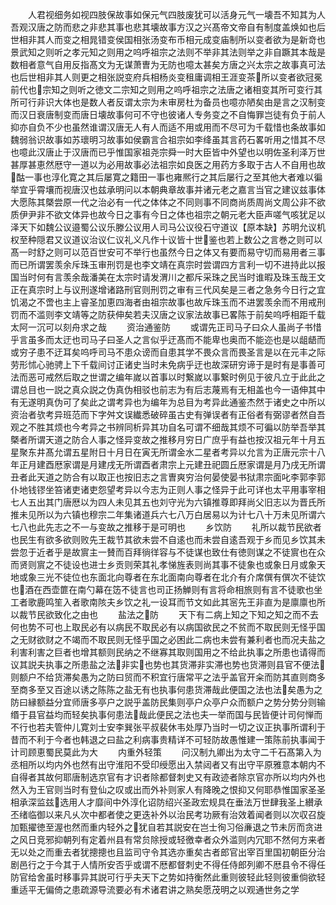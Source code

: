 <!-- { "loadSidebar": true } -->
　　人君视细务如视四肢保故事如保元气四肢废犹可以活身元气一壊吾不知其为人吾观汉唐之防而悲之非悲其事也悲其壊故事方汉之兴髙帝文帝自有制度盖焕如也后世相非其人而变之相晁错变侯国相张汤变布币相元成变庙制所以变者欲为是新竒也景武知之则听之孝元知之则用之呜呼祖宗之法则不举非其法则举之非自蹶其本哉是数相者意气自用反指髙文为无谋萧曺为无防也噫太甚矣方唐之兴太宗之故事真可法也后世相非其人则更之相张説变府兵相杨炎变租庸调相王涯变茶所以变者欲冠冕前代也宗知之则听之徳文二宗知之则用之呜呼祖宗之法唐之诸相变其所可变行其所可行非识大体也是数人者反谓太宗为未审房杜为备员也噫亦陋矣由是言之汉制变而汉日衰唐制变而唐日壊故事何可不守也彼诸人专务变之不自悔罪岂徒有负于前人抑亦自负不少也虽然谁谓汉唐无人有人而适不用或用而不尽可为千载惜也条故事如魏弱翁识故事如苏瓌明习故事如侯霸言合祖宗如李绛虽其言药石畧听用之惜其不尽也噫此汉唐止于汉唐而已乎惟国家祖尧宗舜一时大臣皆中外望也以明佐圣利泽万世甚厚甚恵然厯守一道以为必用故事必法祖宗如良医之用药方多取于古人不自用也故酤一事也淳化寛之其后屡寛之籍田一事也雍熈行之其后屡行之至其他大者难以徧举宜乎霄壤而视唐汉也兹承明问以本朝典章故事并诸元老之嘉言当官之建议兹事体大愿陈其槩尝原一代之治必有一代之体体之不同则事不同商尚质周尚文周公非不欲质伊尹非不欲文体异也故今日之事有今日之体也祖宗之朝元老大臣声嗟气咳犹足以泽天下如魏公议邉蜀公议乐滕公议用人司马公议役石守道议【原本缺】苏明允议机权至种隠君又议道议治议仁议礼义凡作十议皆十世鉴也若上数公之言巻之则可以髙一时舒之则可以范百世安可不举行也虽然今日之体又有要而易守切而易用者三事而已所谓罢羡余斥珠玉审刑罚是也李文靖在真宗时尝谓四方言利一切不进持此以报国当时何有言羡余哉潘美在太宗时请发渭川之都斥采珠之民当时谁暇及珠玉哉王文正在真宗时上与议刑遂增诸路刑官则刑罚之审有三代风矣是三者之急务今日行之宜饥渴之不啻也主上睿圣加恵四海者由祖宗故事也故斥珠玉而不进罢羡余而不用戒刑罚而不滥则李文靖等之防获伸矣若夫汉唐之议家法故事已畧陈于前矣呜呼相距千载太阿一沉可以刻舟求之哉
　　资治通鉴防
　　或谓先正司马子曰众人虽尚子书惜乎言虽多而太迂也司马子曰圣人之言似乎迂髙而不能卑也奥而不能迩也是以龃龉而或穷子患不迂耳矣呜呼司马不患众谤而自患其学不畏众言而畏圣言是以在元丰之际劳形怵心驰骋上下千载间讨正诸史当时未免病乎迂也故深研穷谛于是时有是事善可法而恶可戒然后取之世谓之编年嵗以首事以时繋嵗以事繋时例见于彼凡立于此此之谓总目也一説之真众説之伪真伪相驳也前志为有后志蔑焉有无相盖也今一语伸其中有无遂明真伪可了矣此之谓考异也为编年为总目为考异此通鉴杰然于诸史之中所以资治者欤考异班范而下字舛文误纎悉破碎虽古史有弹误者有正俗者有弼谬者然自吾观之不胜其烦也今考异之书辨同析异其功自名可谓不细哉其烦不可徧以防举吾举其槩者所谓天道之防合人事之怪异变故之推移月穷日广庶乎有益也按汉祖元年十月五星聚东井髙允谓五星附日十月日在寅无所谓金水二星者考异以允言为正唐元宗十八年正月建酉厯家谓是月建戌无所谓酉者肃宗上元建丑祀圆丘厯家谓是月乃戌无所谓丑者此天道之防合有以取正也按旧志之言曺爽穷治何晏使晏书狱肃宗面叱李郭李郭仆地钱镠坐笞诸吏诸吏怨望考异以今志为正则人事之怪异于此可详也太平用事宰相七人五出其门唐厯以为四人未见其五也刘守光为六镇推尊即拜尚父旧志以为晋氏所推未见所以为六镇也穆宗二年集诸道兵六七八万白居易以为计七八十万未见所谓六七八也此先志之不一与变故之推移于是可明也
　　乡饮防
　　礼所以裁节民欲者也民生有欲多欲则败先王裁节其欲未尝不自逺也而未尝自逺吾观于乡而见乡饮其未尝忽于近者乎是故賔主一賛而百拜徜徉容与不徒谋也致仕有徳则谋之不徒賔也在众而贤则賔之不徒设也进士乡贡则荣其礼孝悌旌表则尚其事不徒象也或象日月或象天地或象三光不徒位也东面北向尊者在东北面南向尊者在北介有介席僎有僎次不徒饮也酒在西壶篚在南勺幕在笾不徒言也司正扬觯则有言将命相旅则有言不徒歌也坐工者歌鹿鸣笙入者歌南陔夫乡饮之礼一设耳而节文如此其宻先王非直为是廪廪也所以裁节民欲致化之由也
　　盐法之防
　　天下有二病上知之下知之知之而不去何也势不可也上取民必有以病民不取民必有以病国欲民之不贫而不取民则无怪乎国之无财欲财之不竭而不取民则无怪乎国之必困此二病也未尝有兼利者也而况夫盐之利害利害之巨者也增其额则民纳之不继寡其取则国用之不给此执事之所患也请得而议其説夫执事之所患盐之法非实也势也其货滞非实滞也势也货滞则县官不便法则额户不给货滞矣愚为之防曰贸而不积宜行唐常平之法乎盖官开籴而防其直则商多至商多至又百途以诱之陈陈之盐无有也执事何患货滞哉此便国之法也法矣愚为之防曰縁额益分宜师唐多亭户之説乎盖防民集则亭户众亭户众而额户之势分势分则输缗于县官益均而轻矣执事何患法哉此便民之法也夫一举而国与民皆便计司何惮而不行也若夫管仲儿寛刘士安李巽张平叔裴休韦处厚乃当时一切之议正执事所谓利于昔而不利于今者也韩退之曰盐之利病事贵精详不可轻防故愚惟建一策陈前执事闻于计司顾恵蜀民莫此为大
　　内重外轻策
　　问汉制九卿出为太守二千石髙第入为丞相所以均内外也然有出守淮阳不受印绶愿出入禁闼者又有出守平原雅意本朝内不自得者其故何耶唐制选京官有才识者除都督刺史又有政迹者除京官亦所以均内外也然入为王官则当时有登仙之叹或出而外补则家人有降晚之恨抑又何耶恭惟国家圣圣相承深监兹选用人才靡间中外淳化诏防绍兴圣政宏规具在垂法万世肆我圣上纉承丕绪临御以来凡乆次中都者使之更迭补外以治民考功厥有治效着闻者则以次収召旋加甄擢徳至渥也然而重内轻外之犹自若其説安在岂士徇习俗亷退之节未厉而贪进之风日竞邪抑朝列有定着州县有常贠除授或轻徼幸者众外滥则内冗耶不然何方来者无以处之而重去者犹摠摠也且监司守令其选亦重矣古者郎官出宰百里国初朝臣分治剧邑行之于今其于人情所安否乎或谓不厯都督刺史不得任侍郎列卿不厯县令不得任防官给舍虽时移事异其説可行乎夫天下之势如持衡然此重则彼轻此轻则彼重倘欲轻重适平无偏倚之患疏源导流要必有术诸君讲之熟矣愿茂明之以观通世务之学
